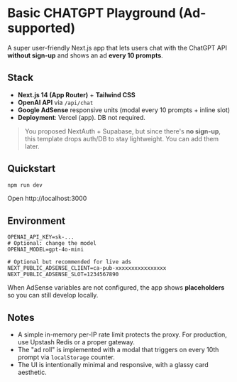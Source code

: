 # Basic CHATGPT Playground (Ad-supported)

A super user-friendly Next.js app that lets users chat with the ChatGPT API **without sign-up** and shows an ad **every 10 prompts**.

## Stack
- **Next.js 14 (App Router)** + **Tailwind CSS**
- **OpenAI API** via `/api/chat`
- **Google AdSense** responsive units (modal every 10 prompts + inline slot)
- **Deployment**: Vercel (app). DB not required.

> You proposed NextAuth + Supabase, but since there's **no sign-up**, this template drops auth/DB to stay lightweight. You can add them later.

## Quickstart

   ```bash
   npm run dev
   ```

Open http://localhost:3000

## Environment

```
OPENAI_API_KEY=sk-...
# Optional: change the model
OPENAI_MODEL=gpt-4o-mini

# Optional but recommended for live ads
NEXT_PUBLIC_ADSENSE_CLIENT=ca-pub-xxxxxxxxxxxxxxxx
NEXT_PUBLIC_ADSENSE_SLOT=1234567890
```

When AdSense variables are not configured, the app shows **placeholders** so you can still develop locally.

## Notes
- A simple in-memory per-IP rate limit protects the proxy. For production, use Upstash Redis or a proper gateway.
- The "ad roll" is implemented with a modal that triggers on every 10th prompt via `localStorage` counter.
- The UI is intentionally minimal and responsive, with a glassy card aesthetic.
